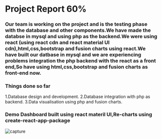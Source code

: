 # Project Report 60%

### Our team is working on the project and is the testing phase with the database and other components.We have made the databse in mysql and using php as the backend.We were using react (using react cdn and react material UI cdn),html,css,bootstrap and fusion charts using react.We have built our datbase in mysql and we are experiencing problems integration the php backend with the react as a front end,So have using html,css,bootstrap and fusion charts as front-end now.


### Things done so far
1.Database design and development.
2.Database integration with php as backend.
3.Data visualisation using php and fusion charts.

### Demo Dashboard built using react materil UI,Re-charts using create-react-app-package

![capture](https://user-images.githubusercontent.com/41308248/48298273-8f363f80-e46f-11e8-84e1-30d4d2480cd1.PNG)


